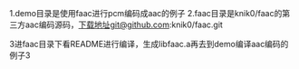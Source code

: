1.demo目录是使用faac进行pcm编码成aac的例子
2.faac目录是knik0/faac的第三方aac编码源码，下载地址git@github.com:knik0/faac.git

3进faac目录下看README进行编译，生成libfaac.a再去到demo编译aac编码的例子3
